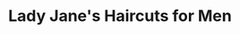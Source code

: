---
title: "Lady Jane's Haircuts for Men"
url: /chandler/lady-janes-haircuts-for-men/
shop: Friseur
---